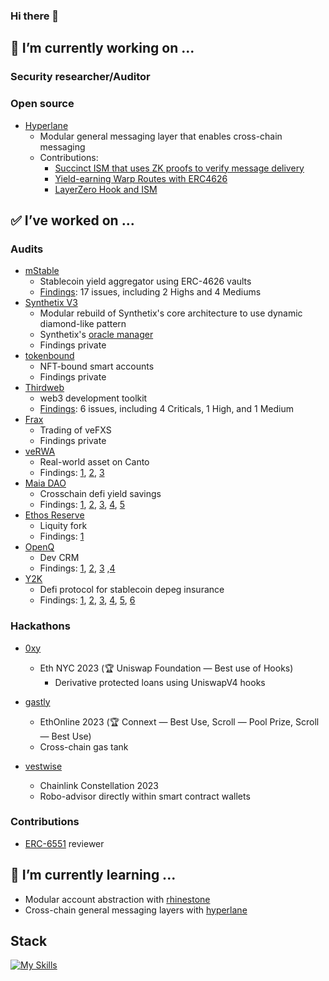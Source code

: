 ### Hi there 👋

## 🔭 I’m currently working on ...
### Security researcher/Auditor

### Open source
- [Hyperlane](https://hyperlane.xyz/)
	- Modular general messaging layer that enables cross-chain messaging
	- Contributions:
 		- [Succinct ISM that uses ZK proofs to verify message delivery](https://github.com/hyperlane-xyz/hyperlane-monorepo/pull/3149)
		- [Yield-earning Warp Routes with ERC4626](https://github.com/hyperlane-xyz/hyperlane-monorepo/pull/3076)
		- [LayerZero Hook and ISM](https://github.com/hyperlane-xyz/hyperlane-monorepo/pull/3102)

## ✅ I’ve worked on ...

### Audits
- [mStable](https://mstable.org/)
	- Stablecoin yield aggregator using ERC-4626 vaults
	- [Findings](https://0xmacro.com/library/audits/mstable-1): 17 issues, including 2 Highs and 4 Mediums
- [Synthetix V3](https://github.com/Synthetixio/synthetix-v3/tree/main)
  - Modular rebuild of Synthetix's core architecture to use dynamic diamond-like pattern
  - Synthetix's [oracle manager](https://github.com/Synthetixio/synthetix-v3/tree/main/protocol/oracle-manager)
  - Findings private
- [tokenbound](https://tokenbound.org/)
  - NFT-bound smart accounts
  - Findings private
- [Thirdweb](https://thirdweb.com/)
  - web3 development toolkit
  -  [Findings](https://0xmacro.com/library/audits/thirdweb-6): 6 issues, including 4 Criticals, 1 High, and 1 Medium
- [Frax](https://frax.finance/)
  - Trading of veFXS
  - Findings private
- [veRWA](https://code4rena.com/audits/2023-08-verwa#top)
  - Real-world asset on Canto
  - Findings: [1](https://github.com/code-423n4/2023-08-verwa-findings/issues/62), [2](https://github.com/code-423n4/2023-08-verwa-findings/issues/268), [3](https://github.com/code-423n4/2023-08-verwa-findings/issues/396)
- [Maia DAO](https://maiadao.io)
	- Crosschain defi yield savings
	- Findings: [1](https://github.com/code-423n4/2023-05-maia-findings/issues/91), [2](https://github.com/code-423n4/2023-05-maia-findings/issues/307), [3](https://github.com/code-423n4/2023-05-maia-findings/issues/758), [4](https://github.com/code-423n4/2023-05-maia-findings/issues/758), [5](https://github.com/code-423n4/2023-05-maia-findings/issues/766)
- [Ethos Reserve](https://www.ethos.finance/)
	- Liquity fork
	- Findings: [1](https://github.com/code-423n4/2023-02-ethos-findings/issues/381)
- [OpenQ](https://openq.dev/)
	- Dev CRM
	- Findings: [1](https://github.com/sherlock-audit/2023-02-openq-judging/issues/259), [2](https://github.com/sherlock-audit/2023-02-openq-judging/issues/208), [3](https://github.com/sherlock-audit/2023-02-openq-judging/issues/207) ,[4](https://github.com/sherlock-audit/2023-02-openq-judging/issues/74)
- [Y2K](https://www.y2k.finance/)
	- Defi protocol for stablecoin depeg insurance
	- Findings: [1](https://github.com/sherlock-audit/2023-03-Y2K-judging/issues/118), [2](https://github.com/sherlock-audit/2023-03-Y2K-judging/issues/117), [3](https://github.com/sherlock-audit/2023-03-Y2K-judging/issues/116), [4](https://github.com/sherlock-audit/2023-03-Y2K-judging/issues/49), [5](https://github.com/sherlock-audit/2023-03-Y2K-judging/issues/11), [6](https://github.com/sherlock-audit/2023-03-Y2K-judging/issues/10)
### Hackathons
- [0xy](https://ethglobal.com/showcase/0xy-bjtsk)
	- Eth NYC 2023 (🏆 Uniswap Foundation — Best use of Hooks)
        - Derivative protected loans using UniswapV4 hooks
		
- [gastly](https://ethglobal.com/showcase/gastly-ybz7j)
	- EthOnline 2023 (🏆 Connext — Best Use, Scroll — Pool Prize, Scroll — Best Use)
	- Cross-chain gas tank
- [vestwise](https://devpost.com/software/vestwise)
	- Chainlink Constellation 2023
	- Robo-advisor directly within smart contract wallets
### Contributions
- [ERC-6551](https://eips.ethereum.org/EIPS/eip-6551) reviewer
  
## 🌱 I’m currently learning ...
- Modular account abstraction with [rhinestone](https://rhinestone.wtf)
- Cross-chain general messaging layers with [hyperlane](https://hyperlane.xyz/)

## Stack
[![My Skills](https://skillicons.dev/icons?i=solidity,typescript,js,html,react,aws,nextjs)](https://skillicons.dev)
